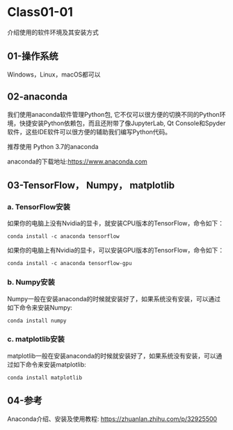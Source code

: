 # Class01-01
介绍使用的软件环境及其安装方式

## 01-操作系统
Windows，Linux，macOS都可以
## 02-anaconda
我们使用anaconda软件管理Python包, 它不仅可以很方便的切换不同的Python环境，快捷安装Python依赖包，而且还附带了像JupyterLab, Qt Console和Spyder软件，这些IDE软件可以很方便的辅助我们编写Python代码。

推荐使用 Python 3.7的anaconda

anaconda的下载地址:https://www.anaconda.com

## 03-TensorFlow， Numpy， matplotlib
### a. TensorFlow安装
如果你的电脑上没有Nvidia的显卡，就安装CPU版本的TensorFlow，命令如下：
```console
conda install -c anaconda tensorflow
```
如果你的电脑上有Nvidia的显卡，可以安装GPU版本的TensorFlow，命令如下：
```console
conda install -c anaconda tensorflow-gpu
```
### b. Numpy安装
Numpy一般在安装anaconda的时候就安装好了，如果系统没有安装，可以通过如下命令来安装Numpy:
```console
conda install numpy
```
### c. matplotlib安装
matplotlib一般在安装anaconda的时候就安装好了，如果系统没有安装，可以通过如下命令来安装matplotlib:
```console
conda install matplotlib
```
## 04-参考
Anaconda介绍、安装及使用教程: https://zhuanlan.zhihu.com/p/32925500
